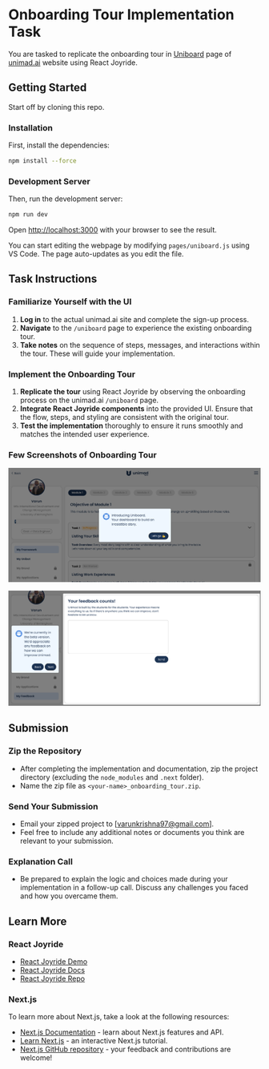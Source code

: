 # Onboarding Tour Implementation Task

You are tasked to replicate the onboarding tour in [Uniboard](https://unimad.ai/uniboard) page of [unimad.ai](https://unimad.ai) website using React Joyride.

## Getting Started

Start off by cloning this repo.

### Installation

First, install the dependencies:

```bash
npm install --force

```

### Development Server

Then, run the development server:

```bash
npm run dev

```


Open [http://localhost:3000](http://localhost:3000) with your browser to see the result.

You can start editing the webpage by modifying `pages/uniboard.js` using VS Code. The page auto-updates as you edit the file.

## Task Instructions

### Familiarize Yourself with the UI

1. **Log in** to the actual unimad.ai site and complete the sign-up process.
2. **Navigate** to the `/uniboard` page to experience the existing onboarding tour.
3. **Take notes** on the sequence of steps, messages, and interactions within the tour. These will guide your implementation.

### Implement the Onboarding Tour

1. **Replicate the tour** using React Joyride by observing the onboarding process on the unimad.ai `/uniboard` page.
2. **Integrate React Joyride components** into the provided UI. Ensure that the flow, steps, and styling are consistent with the original tour.
3. **Test the implementation** thoroughly to ensure it runs smoothly and matches the intended user experience.

### Few Screenshots of Onboarding Tour 

![Screenshot_1](https://github.com/BVK23/onboarding-tour-task/blob/main/public/images/Screenshot_onboardingtour_1.png)

![Screenshot_2](https://github.com/BVK23/onboarding-tour-task/blob/main/public/images/Screenshot_onboardingtour_2.png)

## Submission

### Zip the Repository

- After completing the implementation and documentation, zip the project directory (excluding the `node_modules` and `.next` folder).
- Name the zip file as `<your-name>_onboarding_tour.zip`.

### Send Your Submission

- Email your zipped project to [varunkrishna97@gmail.com].
- Feel free to include any additional notes or documents you think are relevant to your submission.

### Explanation Call

- Be prepared to explain the logic and choices made during your implementation in a follow-up call. Discuss any challenges you faced and how you overcame them.

## Learn More

### React Joyride

- [React Joyride Demo](https://react-joyride.com/)
- [React Joyride Docs](https://docs.react-joyride.com/)
- [React Joyride Repo](https://github.com/gilbarbara/react-joyride)

### Next.js

To learn more about Next.js, take a look at the following resources:

- [Next.js Documentation](https://nextjs.org/docs) - learn about Next.js features and API.
- [Learn Next.js](https://nextjs.org/learn) - an interactive Next.js tutorial.
- [Next.js GitHub repository](https://github.com/vercel/next.js/) - your feedback and contributions are welcome!
